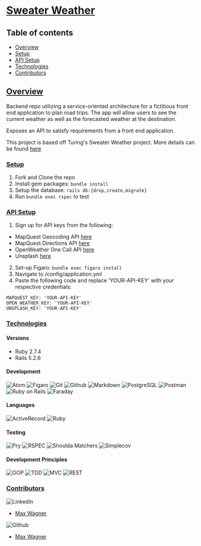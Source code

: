# [Sweater Weather](https://github.com/cdelpone/sweater_weather)

## Table of contents
- [Overview](#overview)
- [Setup](#setup)
- [API Setup](#api-setup)
- [Technologies](#technologies)
- [Contributors](#contributors)

## <ins>Overview</ins>

Backend repo utilizing a service-oriented architecture for a fictitious front end application to plan road trips. The app will allow users to see the current weather as well as the forecasted weather at the destination.

Exposes an API to satisfy requirements from a front end application.

This project is based off Turing's Sweater Weather project. More details can be found [here](https://backend.turing.edu/module3/projects/sweater_weather/)

### <ins>Setup</ins>
1. Fork and Clone the repo
2. Install gem packages: `bundle install`
3. Setup the database: `rails db:{drop,create,migrate}`
4. Run `bundle exec rspec` to test

### <ins>API Setup</ins>
1. Sign up for API keys from the following:
- MapQuest Geocoding API [here](https://developer.mapquest.com/documentation/geocoding-api/)
- MapQuest Directions API [here](https://developer.mapquest.com/documentation/directions-api/)
- OpenWeather One Call API [here](https://openweathermap.org/api/one-call-api)
- Unsplash [here](https://unsplash.com/documentation)
2. Set-up Figaro: `bundle exec figaro install`
3. Navigate to /config/application.yml
4. Paste the following code and replace 'YOUR-API-KEY' with your respective credentials:
  ```
  MAPQUEST_KEY: 'YOUR-API-KEY'
  OPEN_WEATHER_KEY: 'YOUR-API-KEY'
  UNSPLASH_KEY: 'YOUR-API-KEY'
  ```

### <ins>Technologies</ins>

#### Versions
- Ruby 2.7.4
- Rails 5.2.6

#### Development
![Atom][Atom-img]
![Figaro][Figaro-img]
![Git][Git-img]
![Github][Github-img]
![Markdown][Markdown-img]
![PostgreSQL][PostgreSQL-img]
![Postman][Postman-img]
![Ruby on Rails][Ruby on Rails-img]
![Faraday][Faraday-img]

#### Languages
![ActiveRecord][ActiveRecord-img]
![Ruby][Ruby-img]

#### Testing
![Pry][Pry-img]
![RSPEC][RSPEC-img]
![Shoulda Matchers][Shoulda Matchers-img]
![Simplecov][Simplecov-img]
<!-- ![Capybara][Capybara-img] -->
<!-- ![Launchy][Launchy-img] -->
<!-- ![Webmock][Webmock-img] -->

#### Development Principles
![OOP][OOP-img]
![TDD][TDD-img]
![MVC][MVC-img]
![REST][REST-img]

### <ins>Contributors</ins>
![LinkedIn][LinkedIn-img]
- [Max Wagner](www.linkedin.com/in/maximilian-wagner3350)

![Github][Github-img]
- [Max Wagner](https://github.com/MWagner3)



<!-- Markdown link & img dfn's -->
[Github-img]: https://img.shields.io/badge/GitHub-100000?style=for-the-badge&logo=github&logoColor=white

<!-- #### Development -->
[Atom-img]: https://img.shields.io/badge/Atom-66595C.svg?&style=flaste&logo=atom&logoColor=white
[Faraday-img]: https://img.shields.io/badge/faraday-b81818.svg?&style=flaste&logo=rubygems&logoColor=white
[Figaro-img]: https://img.shields.io/badge/figaro-b81818.svg?&style=flaste&logo=rubygems&logoColor=white
[Git-img]: https://img.shields.io/badge/Git-F05032.svg?&style=flaste&logo=git&logoColor=white
[Github-img]: https://img.shields.io/badge/GitHub-181717.svg?&style=flaste&logo=github&logoColor=white
[Markdown-img]: https://img.shields.io/badge/Markdown-000000?style=for-the-badge&logo=markdown&logoColor=white
[PostgreSQL-img]: https://img.shields.io/badge/PostgreSQL-4169E1.svg?&style=flaste&logo=postgresql&logoColor=white
[Postman-img]: https://img.shields.io/badge/Postman-FF6C37?style=for-the-badge&logo=Postman&logoColor=white
[Ruby on Rails-img]: https://img.shields.io/badge/Ruby%20On%20Rails-b81818.svg?&style=flat&logo=rubyonrails&logoColor=white
<!-- [Rubocop-img]: https://img.shields.io/badge/rubocop-b81818.svg?&style=flaste&logo=rubygems&logoColor=white
[Bootstrap-img]: https://img.shields.io/badge/Bootstrap-563D7C?style=for-the-badge&logo=bootstrap&logoColor=white -->

<!-- #### Languages -->
[ActiveRecord-img]: https://img.shields.io/badge/ActiveRecord-CC0000.svg?&style=flaste&logo=rubyonrails&logoColor=white
[Ruby-img]: https://img.shields.io/badge/Ruby-CC0000.svg?&style=flaste&logo=ruby&logoColor=white
<!-- [CSS3-img]: https://img.shields.io/badge/CSS3-1572B6.svg?&style=flaste&logo=css3&logoColor=white
[HTML5-img]: https://img.shields.io/badge/HTML5-0EB201.svg?&style=flaste&logo=html5&logoColor=white -->

<!-- #### Deployment -->
<!-- [Heroku-img]: https://img.shields.io/badge/Heroku-430098.svg?&style=flaste&logo=heroku&logoColor=white
[Circle CI-img]: https://img.shields.io/badge/-CircleCi-brightgreen.svg?logo=LOGO -->


<!-- #### Testing -->
[Pry-img]: https://img.shields.io/badge/pry-b81818.svg?&style=flaste&logo=rubygems&logoColor=white
[RSPEC-img]: https://img.shields.io/badge/rspec-b81818.svg?&style=flaste&logo=rubygems&logoColor=white
[Shoulda Matchers-img]: https://img.shields.io/badge/shoulda--matchers-b81818.svg?&style=flaste&logo=rubygems&logoColor=white
[Simplecov-img]: https://img.shields.io/badge/simplecov-b81818.svg?&style=flaste&logo=rubygems&logoColor=white
[VCR-img]: https://img.shields.io/badge/vcr-b81818.svg?&style=flaste&logo=rubygems&logoColor=white
<!-- [Webmock-img]: https://img.shields.io/badge/webmock-b81818.svg?&style=flaste&logo=rubygems&logoColor=white
[Capybara-img]: https://img.shields.io/badge/capybara-b81818.svg?&style=flaste&logo=rubygems&logoColor=white
[Launchy-img]: https://img.shields.io/badge/launchy-b81818.svg?&style=flaste&logo=rubygems&logoColor=white -->

<!-- #### Development Principles -->
[OOP-img]: https://img.shields.io/badge/OOP-b81818.svg?&style=flaste&logo=OOP&logoColor=white
[TDD-img]: https://img.shields.io/badge/TDD-b87818.svg?&style=flaste&logo=TDD&logoColor=white
[MVC-img]: https://img.shields.io/badge/MVC-b8b018.svg?&style=flaste&logo=MVC&logoColor=white
[REST-img]: https://img.shields.io/badge/REST-33b818.svg?&style=flaste&logo=REST&logoColor=white

<!-- ### <ins>Contributors</ins> -->
[LinkedIn-img]: https://img.shields.io/badge/LinkedIn-0077B5?style=for-the-badge&logo=linkedin&logoColor=white

